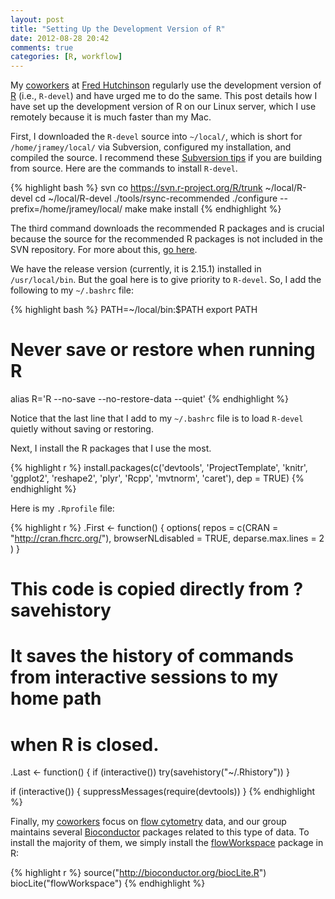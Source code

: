 ```yaml
---
layout: post
title: "Setting Up the Development Version of R"
date: 2012-08-28 20:42
comments: true
categories: [R, workflow]
---
```


My [coworkers](http://rglab.org) at [Fred Hutchinson](http://fhcrc.org) regularly use
the development version of [R](http://www.r-project.org/) (i.e., `R-devel`) and have urged me to do the same.
This post details how I have set up the development version of R on our Linux server,
which I use remotely because it is much faster than my Mac.

First, I downloaded the `R-devel` source into `~/local/`, which is short for `/home/jramey/local/` via Subversion, configured my
installation, and compiled the source. I recommend these [Subversion tips](http://developer.r-project.org/SVNtips.html)
if you are building from source. Here are the commands to install `R-devel`.

{% highlight bash %}
svn co https://svn.r-project.org/R/trunk ~/local/R-devel
cd ~/local/R-devel
./tools/rsync-recommended
./configure --prefix=/home/jramey/local/
make
make install
{% endhighlight %}

The third command downloads the recommended R packages and is crucial because the source for the recommended R packages is not included in the SVN repository. For more about this, [go here](http://cran.r-project.org/doc/manuals/R-admin.html#Using-Subversion-and-rsync).

We have the release version (currently, it is 2.15.1) installed in `/usr/local/bin`. But the goal here is to give priority to `R-devel`. So, I add the following to my `~/.bashrc` file:

{% highlight bash %}
PATH=~/local/bin:$PATH
export PATH

# Never save or restore when running R
alias R='R --no-save --no-restore-data --quiet'
{% endhighlight %}


Notice that the last line that I add to my `~/.bashrc` file is to load `R-devel` quietly without saving or restoring.

Next, I install the R packages that I use the most.

{% highlight r %}
install.packages(c('devtools', 'ProjectTemplate', 'knitr', 'ggplot2', 'reshape2',
                   'plyr', 'Rcpp', 'mvtnorm', 'caret'), dep = TRUE)
{% endhighlight %}

Here is my `.Rprofile` file:

{% highlight r %}
.First <- function() {
  options(
    repos = c(CRAN = "http://cran.fhcrc.org/"),
    browserNLdisabled = TRUE,
    deparse.max.lines = 2
  )
}

# This code is copied directly from ?savehistory
# It saves the history of commands from interactive sessions to my home path
# when R is closed.
.Last <- function() {
  if (interactive()) try(savehistory("~/.Rhistory"))
}

if (interactive()) {
  suppressMessages(require(devtools))
}
{% endhighlight %}

Finally, my [coworkers](http://rglab.org) focus on [flow cytometry](http://en.wikipedia.org/wiki/Flow_cytometry) data, and our group
maintains several [Bioconductor](http://www.bioconductor.org/) packages related to this type of data. To install the majority of
them, we simply install the [flowWorkspace](http://www.bioconductor.org/packages/2.10/bioc/html/flowWorkspace.html) package in R:

{% highlight r %}
source("http://bioconductor.org/biocLite.R")
biocLite("flowWorkspace")
{% endhighlight %}

